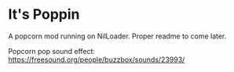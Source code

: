 # It's Poppin

A popcorn mod running on NilLoader. Proper readme to come later.

Popcorn pop sound effect: https://freesound.org/people/buzzbox/sounds/23993/